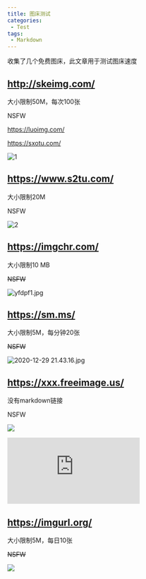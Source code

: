 ```yaml
---
title: 图床测试
categories:
 - Test
tags:
 - Markdown
---
```


收集了几个免费图床，此文章用于测试图床速度

<!--more-->

## http://skeimg.com/

大小限制50M，每次100张

NSFW

https://luoimg.com/

https://sxotu.com/

![1](http://skeimg.com/i/2021/02/19/h4y4ve.jpeg)

## https://www.s2tu.com/

大小限制20M

NSFW

![2](https://www.s2tu.com/images/2021/02/18/WR8yZ.jpg)

## https://imgchr.com/

大小限制10 MB

~~NSFW~~

![yfdpf1.jpg](https://s3.ax1x.com/2021/02/19/yfdpf1.jpg)

## https://sm.ms/

大小限制5M，每分钟20张

~~NSFW~~

![2020-12-29 21.43.16.jpg](https://i.loli.net/2021/02/19/y1seKfqT4nGLaJZ.jpg)

## https://xxx.freeimage.us/

没有markdown链接

NSFW

<a href="https://xxx.freeimage.us/share.php?id=7E5E_602F2BEB"><img src="https://xxx.freeimage.us/image.php?id=7E5E_602F2BEB&jpg" border="0"></a>

![](https://xxx.freeimage.us/image.php?id=7E5E_602F2BEB&jpg)

## https://imgurl.org/

大小限制5M，每日10张

~~NSFW~~

![](https://ftp.bmp.ovh/imgs/2021/02/cd64a00203d2167b.jpg)